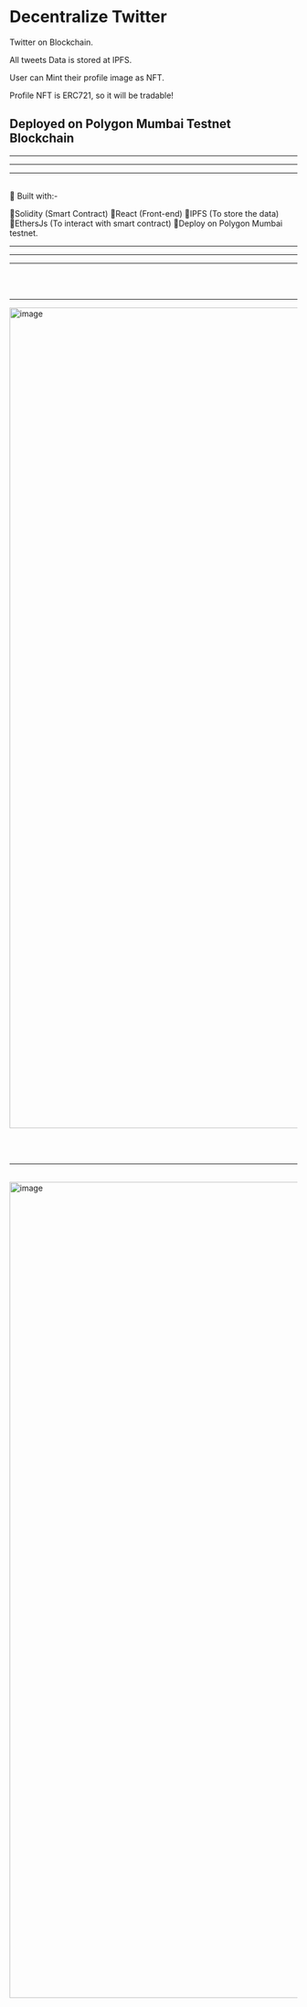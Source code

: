 # Decentralize Twitter

Twitter on Blockchain.


All tweets Data is stored at IPFS.

User can Mint their profile image as NFT.

Profile NFT is ERC721, so it will be tradable!


## Deployed on Polygon Mumbai Testnet Blockchain


<hr><hr><hr>
<br>
📌 Built with:-

🔹Solidity (Smart Contract)
🔹React (Front-end)
🔹IPFS (To store the data)
🔹EthersJs (To interact with smart contract)
🔹Deploy on Polygon Mumbai testnet.
<br>
<hr><hr><hr>

<br><br>
<hr>
<img width="1436" alt="image" src="https://user-images.githubusercontent.com/90379168/226534008-e192dbff-1603-4c98-88d9-080db3e66da8.png">



<br><br>
<hr>
<br>
<img width="1428" alt="image" src="https://user-images.githubusercontent.com/90379168/226534469-457d6562-4c2e-4ceb-bc01-eee5b389011c.png">
